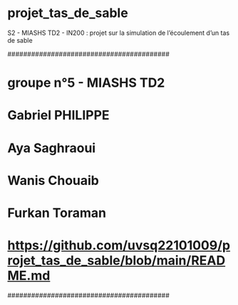 # projet_tas_de_sable
S2 - MIASHS TD2 - IN200 : projet sur la simulation de l’écoulement d’un tas de sable

#########################################
# groupe n°5 - MIASHS TD2
# Gabriel PHILIPPE
# Aya Saghraoui
# Wanis Chouaib
# Furkan Toraman
# https://github.com/uvsq22101009/projet_tas_de_sable/blob/main/README.md
######################################### 

